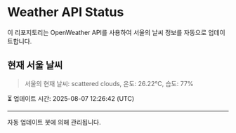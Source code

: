 
# Weather API Status

이 리포지토리는 OpenWeather API를 사용하여 서울의 날씨 정보를 자동으로 업데이트합니다.

## 현재 서울 날씨
> 서울의 현재 날씨: scattered clouds, 온도: 26.22°C, 습도: 77%

⏳ 업데이트 시간: 2025-08-07 12:26:42 (UTC)

---
자동 업데이트 봇에 의해 관리됩니다.
